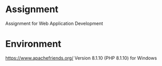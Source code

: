 # Assignment
 Assignment for Web Application Development
# Environment
 https://www.apachefriends.org/
 Version 8.1.10 (PHP 8.1.10) for Windows
